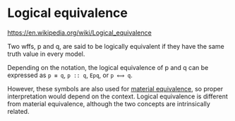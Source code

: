 # Logical equivalence

https://en.wikipedia.org/wiki/Logical_equivalence

Two wffs, p and q, are said to be logically equivalent if they have the same truth value in every model.

Depending on the notation, the logical equivalence of p and q can be expressed as `p ≡ q`, `p :: q`, `Epq`, or `p ⟺ q`.

However, these symbols are also used for [material equivalence][1], so proper interpretation would depend on the context. Logical equivalence is different from material equivalence, although the two concepts are intrinsically related.












[1]: https://en.wikipedia.org/wiki/Material_equivalence
